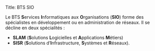 Title: BTS SIO

Le BTS **S**ervices **I**nformatiques aux **O**rganisations (**SIO**) forme des spécialistes en développement ou en administration de réseaux. Il se décline en deux spécialités :

- **SLAM** (**S**olutions **L**ogicielles et **A**pplications **M**étiers)
- **SISR** (**S**olutions d’**I**nfrastructure, **S**ystèmes et **R**éseaux).
